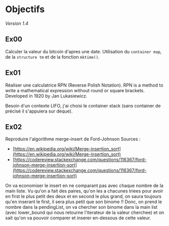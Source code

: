 # Objectifs

*Version 1.4*

## Ex00
Calculer la valeur du bitcoin d'apres une date. Utilisation du `container map`, de la `structure tm` et de la fonction `mktime()`.

## Ex01
Réaliser une calculatrice RPN (Reverse Polish Notation). RPN is a method to write a mathematical expression without round or square brackets. Developed in 1920 by Jan Lukasiewicz.

Besoin d'un contexte LIFO, j'ai choisi le container stack (sans container de précisé il s'appuiera sur deque).

## Ex02
Reproduire l'algorithme merge-insert de Ford-Johnson
Sources :
- [https://en.wikipedia.org/wiki/Merge-insertion_sort](https://en.wikipedia.org/wiki/Merge-insertion_sort)
- [https://codereview.stackexchange.com/questions/116367/ford-johnson-merge-insertion-sort](https://codereview.stackexchange.com/questions/116367/ford-johnson-merge-insertion-sort)

On va economiser le insert en ne comparant pas avec chaque nombre de la main liste.
Vu qu'on a fait des paires, qu'on les a chacunes triees pour avoir en first le plus petit des deux et en second le plus grand, on saura toujours qu'en inserant le first, il sera plus petit que son binome !!
Donc, on prend le nombre dans la pendingList, on va chercher son binome dans la main list (avec lower_bound qui nous retourne l'iterateur de la valeur cherchee) et on sait qu'on va pouvoir comparer et inserer en-dessous de cette valeur.
